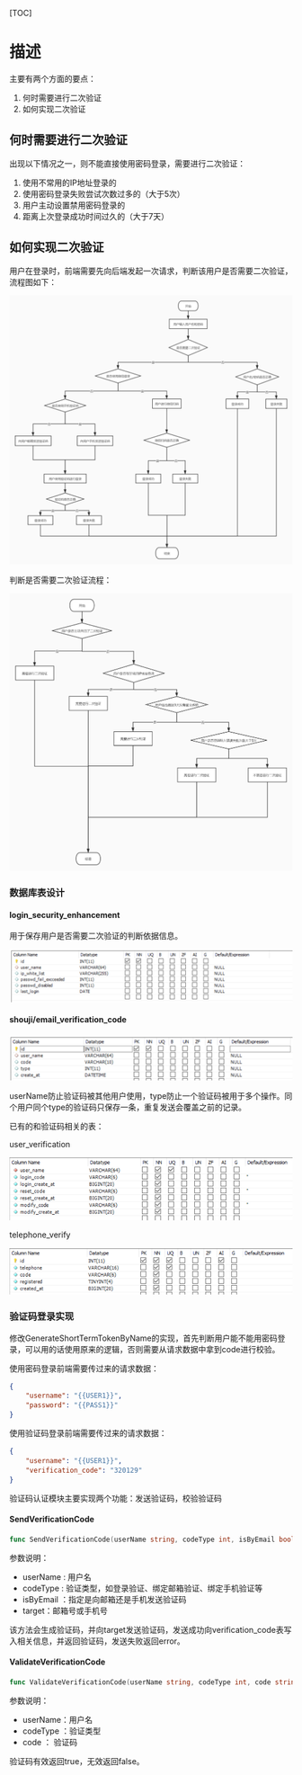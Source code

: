 

[TOC]

# 描述

主要有两个方面的要点：

1. 何时需要进行二次验证
2. 如何实现二次验证

## 何时需要进行二次验证

出现以下情况之一，则不能直接使用密码登录，需要进行二次验证：

1. 使用不常用的IP地址登录的
2. 使用密码登录失败尝试次数过多的（大于5次）
3. 用户主动设置禁用密码登录的
4. 距离上次登录成功时间过久的（大于7天）

## 如何实现二次验证

用户在登录时，前端需要先向后端发起一次请求，判断该用户是否需要二次验证，流程图如下：

![](image/星光登录流程.jpg)

判断是否需要二次验证流程：

![是否需要进行二次验证](image/是否需要进行二次验证.jpg)



### 数据库表设计

#### login_security_enhancement

用于保存用户是否需要二次验证的判断依据信息。

![image-20200421173613657](image/image-20200421173613657.png)



#### shouji/email_verification_code

![image-20200421174443829](image/image-20200421174443829.png)

userName防止验证码被其他用户使用，type防止一个验证码被用于多个操作。同个用户同个type的验证码只保存一条，重复发送会覆盖之前的记录。

已有的和验证码相关的表：

user_verification

![image-20200421174609858](image/image-20200421174609858.png)

telephone_verify

![image-20200421174648502](image/image-20200421174648502.png)



### 验证码登录实现

修改GenerateShortTermTokenByName的实现，首先判断用户能不能用密码登录，可以用的话使用原来的逻辑，否则需要从请求数据中拿到code进行校验。

使用密码登录前端需要传过来的请求数据：

```json
{
    "username": "{{USER1}}",
    "password": "{{PASS1}}"
}
```

使用验证码登录前端需要传过来的请求数据：

```json
{
    "username": "{{USER1}}",
    "verification_code": "320129"
}
```



验证码认证模块主要实现两个功能：发送验证码，校验验证码

#### SendVerificationCode

```go
func SendVerificationCode(userName string, codeType int, isByEmail bool, target string) string, error
```

参数说明：

- userName : 用户名
- codeType : 验证类型，如登录验证、绑定邮箱验证、绑定手机验证等
- isByEmail ：指定是向邮箱还是手机发送验证码
- target：邮箱号或手机号

该方法会生成验证码，并向target发送验证码，发送成功向verification_code表写入相关信息，并返回验证码，发送失败返回error。



#### ValidateVerificationCode

```go
func ValidateVerificationCode(userName string, codeType int, code string) bool 
```

参数说明：

- userName：用户名
- codeType ：验证类型
- code ： 验证码

验证码有效返回true，无效返回false。





